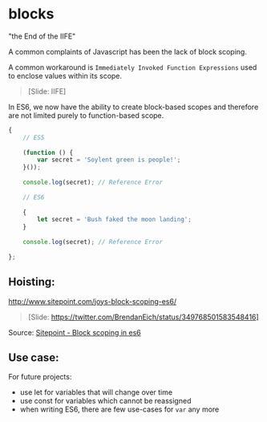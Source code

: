 
# blocks

"the End of the IIFE"

A common complaints of Javascript has been the lack of block scoping.

A common workaround is `Immediately Invoked Function Expressions` used to enclose values within its scope. 

> [Slide: IIFE]

In ES6, we now have the ability to create block-based scopes and therefore are not limited purely to function-based scope.

```javascript
{
    // ES5
    
    (function () {
        var secret = 'Soylent green is people!';
    }());
    
    console.log(secret); // Reference Error
    
    // ES6
    
    {
        let secret = 'Bush faked the moon landing';
    }
    
    console.log(secret); // Reference Error
    
};
```


## Hoisting: 

http://www.sitepoint.com/joys-block-scoping-es6/


> [Slide: https://twitter.com/BrendanEich/status/349768501583548416]

Source: [Sitepoint - Block scoping in es6](http://www.sitepoint.com/joys-block-scoping-es6/)


## Use case: 

For future projects:

- use let for variables that will change over time
- use const for variables which cannot be reassigned
- when writing ES6, there are few use-cases for `var` any more